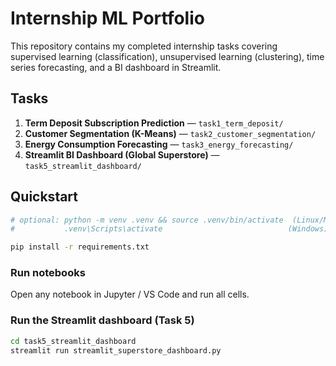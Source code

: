 # Internship ML Portfolio

This repository contains my completed internship tasks covering supervised learning (classification), unsupervised learning (clustering), time series forecasting, and a BI dashboard in Streamlit.

## Tasks
1. **Term Deposit Subscription Prediction** — `task1_term_deposit/`
2. **Customer Segmentation (K-Means)** — `task2_customer_segmentation/`
3. **Energy Consumption Forecasting** — `task3_energy_forecasting/`
5. **Streamlit BI Dashboard (Global Superstore)** — `task5_streamlit_dashboard/`

## Quickstart
```bash
# optional: python -m venv .venv && source .venv/bin/activate  (Linux/Mac)
#           .venv\Scripts\activate                            (Windows)

pip install -r requirements.txt
```

### Run notebooks
Open any notebook in Jupyter / VS Code and run all cells.

### Run the Streamlit dashboard (Task 5)
```bash
cd task5_streamlit_dashboard
streamlit run streamlit_superstore_dashboard.py
```
